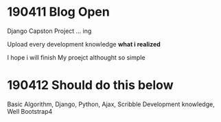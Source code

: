 # 190411 Blog Open

Django Capston Project ... ing

Upload every development knowledge **what i realized**

I hope i will finish My proejct althought so simple

# 190412 Should do this below

Basic Algorithm, Django, Python, Ajax, Scribble Development knowledge, Well Bootstrap4


